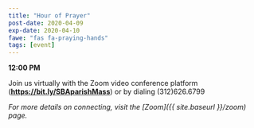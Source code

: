```yaml
---
title: "Hour of Prayer"
post-date: 2020-04-09
exp-date: 2020-04-10
fawe: "fas fa-praying-hands"
tags: [event]
---
```

**12:00 PM**

Join us virtually with the Zoom video conference platform (**<a href="https://bit.ly/SBAparishMass" target="_blank">https://bit.ly/SBAparishMass</a>**) or by dialing (312)626.6799

*For more details on connecting, visit the [Zoom]({{ site.baseurl }}/zoom) page.*